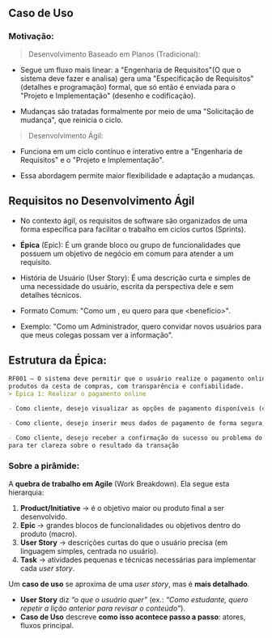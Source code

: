 ## Caso de Uso
### Motivação:
> Desenvolvimento Baseado em Planos (Tradicional):
- Segue um fluxo mais linear: a "Engenharia de Requisitos"(O que o sistema deve fazer e analisa) gera uma "Especificação de Requisitos" (detalhes e programação) formal, que só então é enviada para o "Projeto e Implementação" (desenho e codificação).

- Mudanças são tratadas formalmente por meio de uma "Solicitação de mudança", que reinicia o ciclo.

> Desenvolvimento Ágil:
- Funciona em um ciclo contínuo e interativo entre a "Engenharia de Requisitos" e o "Projeto e Implementação".

- Essa abordagem permite maior flexibilidade e adaptação a mudanças.

## Requisitos no Desenvolvimento Ágil
- No contexto ágil, os requisitos de software são organizados de uma forma específica para facilitar o trabalho em ciclos curtos (Sprints).

- **Épica** (Epic): É um grande bloco ou grupo de funcionalidades que possuem um objetivo de negócio em comum para atender a um requisito.

- História de Usuário (User Story): É uma descrição curta e simples de uma necessidade do usuário, escrita da perspectiva dele e sem detalhes técnicos.

- Formato Comum: "Como um <papel>, eu quero <objetivo> para que <benefício>".
- Exemplo: "Como um Administrador, quero convidar novos usuários para que meus colegas possam ver a informação".

## **Estrutura da Épica**:
``` md
RF001 – O sistema deve permitir que o usuário realize o pagamento online dos
produtos da cesta de compras, com transparência e confiabilidade.
> Épica 1: Realizar o pagamento online

- Como cliente, desejo visualizar as opções de pagamento disponíveis (cartão de crédito, débito, PIX), para escolher a conveniente.

- Como cliente, desejo inserir meus dados de pagamento de forma segura, para efetivar a transação sem riscos.

- Como cliente, desejo receber a confirmação do sucesso ou problema do pagamento,
para ter clareza sobre o resultado da transação
```

### Sobre a pirâmide:
A **quebra de trabalho em Agile** (Work Breakdown). Ela segue esta hierarquia:

1. **Product/Initiative** → é o objetivo maior ou produto final a ser desenvolvido.
2. **Epic** → grandes blocos de funcionalidades ou objetivos dentro do produto (macro).
3. **User Story** → descrições curtas do que o usuário precisa (em linguagem simples, centrada no usuário).
4. **Task** → atividades pequenas e técnicas necessárias para implementar cada *user story*.

Um **caso de uso** se aproxima de uma *user story*, mas é **mais detalhado**.

* **User Story** diz *“o que o usuário quer”* (ex.: *“Como estudante, quero repetir a lição anterior para revisar o conteúdo”*).
* **Caso de Uso** descreve **como isso acontece passo a passo**: atores, fluxos principal.
